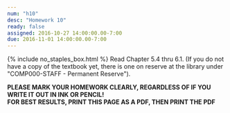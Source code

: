 ```yaml
---
num: "h10"
desc: "Homework 10"
ready: false
assigned: 2016-10-27 14:00:00.00-7:00
due: 2016-11-01 14:00:00.00-7:00
---
```

{% include no_staples_box.html %}
Read Chapter 5.4 thru 6.1. (If you do not have a copy of the textbook yet, there is one on reserve at the library under "COMP000-STAFF - Permanent Reserve"). 

<b>PLEASE MARK YOUR HOMEWORK CLEARLY, REGARDLESS OF IF YOU WRITE IT OUT IN INK OR PENCIL!<br/>
FOR BEST RESULTS, PRINT THIS PAGE AS A PDF, THEN PRINT THE PDF</b>

